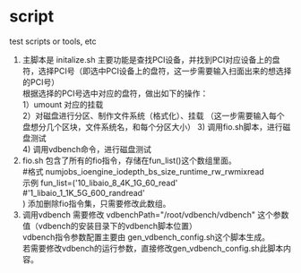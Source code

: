 # script
test scripts or tools, etc
1. 主脚本是 initalize.sh
   主要功能是查找PCI设备，并找到PCI对应设备上的盘符，选择PCI号（即选中PCI设备上的盘符，这一步需要输入扫面出来的想选择的PCI号）  
   根据选择的PCI号选中对应的盘符，做出如下的操作：  
   1）umount 对应的挂载  
   2）对磁盘进行分区、制作文件系统（格式化）、挂载  （这一步需要输入每个盘想分几个区块，文件系统名，和每个分区大小）
   3) 调用fio.sh脚本，进行磁盘测试  
   4) 调用vdbench命令，进行磁盘测试  
2. fio.sh
   包含了所有的fio指令，存储在fun_list()这个数组里面。  
   #格式 numjobs_ioengine_iodepth_bs_size_runtime_rw_rwmixread  
   示例 fun_list=('10_libaio_8_4K_1G_60_read'  
        #'1_libaio_1_1K_5G_600_randread'  
        )
   添加删除fio指令集，只需要修改此数组。  
3. 调用vdbench
   需要修改 vdbenchPath="/root/vdbench/vdbench" 这个参数值（vdbench的安装目录下的vdbench脚本位置）  
   vdbench指令参数配置主要由 gen_vdbench_config.sh这个脚本生成。  
   若需要修改vdbench的运行参数，直接修改gen_vdbench_config.sh此脚本内容。
    
